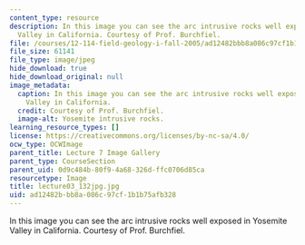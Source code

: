 ```yaml
---
content_type: resource
description: In this image you can see the arc intrusive rocks well exposed in Yosemite
  Valley in California. Courtesy of Prof. Burchfiel.
file: /courses/12-114-field-geology-i-fall-2005/ad12482bbb8a086c97cf1b1b75afb328_lecture03_132jpg.jpg
file_size: 61141
file_type: image/jpeg
hide_download: true
hide_download_original: null
image_metadata:
  caption: In this image you can see the arc intrusive rocks well exposed in Yosemite
    Valley in California.
  credit: Courtesy of Prof. Burchfiel.
  image-alt: Yosemite intrusive rocks.
learning_resource_types: []
license: https://creativecommons.org/licenses/by-nc-sa/4.0/
ocw_type: OCWImage
parent_title: Lecture 7 Image Gallery
parent_type: CourseSection
parent_uid: 0d9c484b-80f9-4a68-326d-ffc0706d85ca
resourcetype: Image
title: lecture03_132jpg.jpg
uid: ad12482b-bb8a-086c-97cf-1b1b75afb328
---
```

In this image you can see the arc intrusive rocks well exposed in Yosemite Valley in California. Courtesy of Prof. Burchfiel.